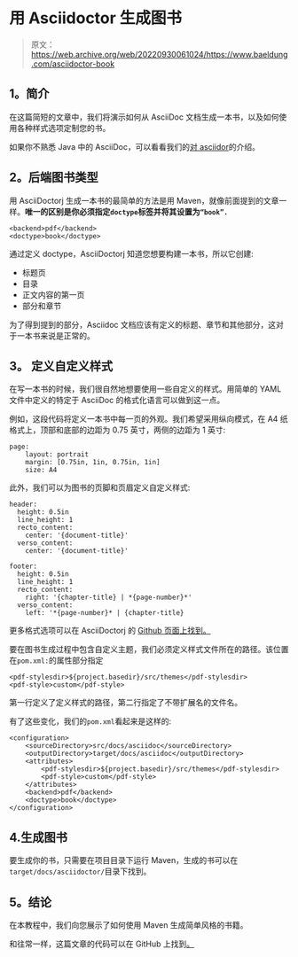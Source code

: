 # 用 Asciidoctor 生成图书

> 原文：<https://web.archive.org/web/20220930061024/https://www.baeldung.com/asciidoctor-book>

## 1。简介

在这篇简短的文章中，我们将演示如何从 AsciiDoc 文档生成一本书，以及如何使用各种样式选项定制您的书。

如果你不熟悉 Java 中的 AsciiDoc，可以看看我们的[对 asciidor](/web/20220626080553/https://www.baeldung.com/asciidoctor)的介绍。

## 2。后端图书类型

用 AsciiDoctorj 生成一本书的最简单的方法是用 Maven，就像前面提到的文章一样。**唯一的区别是你必须指定`doctype`标签并将其设置为`“book”.`**

```
<backend>pdf</backend>
<doctype>book</doctype>
```

通过定义 doctype，AsciiDoctorj 知道您想要构建一本书，所以它创建:

*   标题页
*   目录
*   正文内容的第一页
*   部分和章节

为了得到提到的部分，Asciidoc 文档应该有定义的标题、章节和其他部分，这对于一本书来说是正常的。

## 3。 **定义自定义样式**

在写一本书的时候，我们很自然地想要使用一些自定义的样式。用简单的 YAML 文件中定义的特定于 AsciiDoc 的格式化语言可以做到这一点。

例如，这段代码将定义一本书中每一页的外观。我们希望采用纵向模式，在 A4 纸格式上，顶部和底部的边距为 0.75 英寸，两侧的边距为 1 英寸:

```
page:
    layout: portrait
    margin: [0.75in, 1in, 0.75in, 1in]
    size: A4
```

此外，我们可以为图书的页脚和页眉定义自定义样式:

```
header:
  height: 0.5in
  line_height: 1
  recto_content:
    center: '{document-title}'
  verso_content:
    center: '{document-title}'

footer:
  height: 0.5in
  line_height: 1
  recto_content:
    right: '{chapter-title} | *{page-number}*'
  verso_content:
    left: '*{page-number}* | {chapter-title}
```

更多格式选项可以在 AsciiDoctorj 的 [Github 页面上找到。](https://web.archive.org/web/20220626080553/https://github.com/asciidoctor/asciidoctor-pdf/blob/master/docs/theming-guide.adoc)

要在图书生成过程中包含自定义主题，我们必须定义样式文件所在的路径。该位置在`pom.xml:`的属性部分指定

```
<pdf-stylesdir>${project.basedir}/src/themes</pdf-stylesdir>
<pdf-style>custom</pdf-style>
```

第一行定义了定义样式的路径，第二行指定了不带扩展名的文件名。

有了这些变化，我们的`pom.xml`看起来是这样的:

```
<configuration>
    <sourceDirectory>src/docs/asciidoc</sourceDirectory>
    <outputDirectory>target/docs/asciidoc</outputDirectory>
    <attributes>
        <pdf-stylesdir>${project.basedir}/src/themes</pdf-stylesdir>
        <pdf-style>custom</pdf-style>
    </attributes>
    <backend>pdf</backend>
    <doctype>book</doctype>
</configuration>
```

## 4.生成图书

要生成你的书，只需要在项目目录下运行 Maven，生成的书可以在`target/docs/asciidoctor/`目录下找到。

## 5。结论

在本教程中，我们向您展示了如何使用 Maven 生成简单风格的书籍。

和往常一样，这篇文章的代码可以在 GitHub 上找到[。](https://web.archive.org/web/20220626080553/https://github.com/eugenp/tutorials/tree/master/asciidoctor)